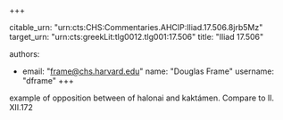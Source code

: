 +++


citable_urn: "urn:cts:CHS:Commentaries.AHCIP:Iliad.17.506.8jrb5Mz"
target_urn: "urn:cts:greekLit:tlg0012.tlg001:17.506"
title: "Iliad 17.506"

authors:
- email: "frame@chs.harvard.edu"
  name: "Douglas Frame"
  username: "dframe"
+++

<p>example of opposition between of halonai and kaktámen. Compare to Il. XII.172</p>